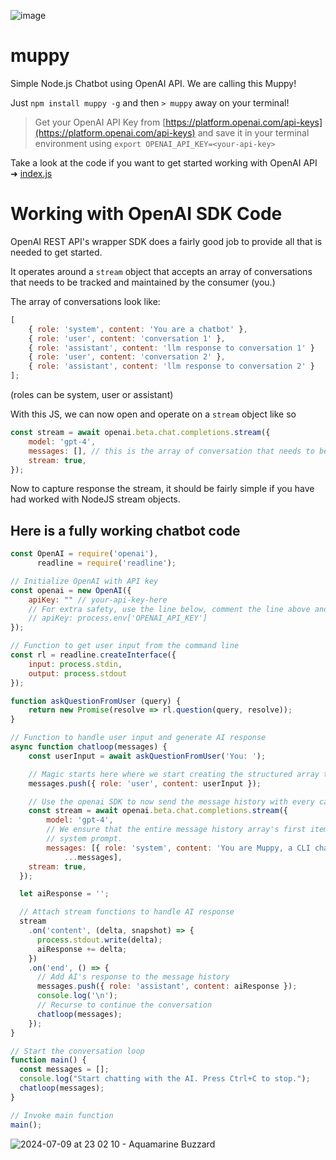 ![image](https://github.com/shamasis/muppy/assets/232373/44671224-0704-4ca4-8346-a21aca45f846)

# muppy

Simple Node.js Chatbot using OpenAI API. We are calling this Muppy!

Just `npm install muppy -g` and then `> muppy` away on your terminal!

> Get your OpenAI API Key from 
> [https://platform.openai.com/api-keys](https://platform.openai.com/api-keys)
> and save it in your terminal environment using `export OPENAI_API_KEY=<your-api-key>`

Take a look at the code if you want to get started working with OpenAI API
➜ [index.js](index.js)

# Working with OpenAI SDK Code

OpenAI REST API's wrapper SDK does a fairly good job to provide all that is needed
to get started.

It operates around a `stream` object that accepts an array of conversations that
needs to be tracked and maintained by the consumer (you.)

The array of conversations look like:
```js
[
    { role: 'system', content: 'You are a chatbot' },
    { role: 'user', content: 'conversation 1' },
    { role: 'assistant', content: 'llm response to conversation 1' }
    { role: 'user', content: 'conversation 2' },
    { role: 'assistant', content: 'llm response to conversation 2' }
];
```
(roles can be system, user or assistant)

With this JS, we can now open and operate on a `stream` object like so

```js
const stream = await openai.beta.chat.completions.stream({
    model: 'gpt-4',
    messages: [], // this is the array of conversation that needs to be resent every time
    stream: true,
});
```

Now to capture response the stream, it should be fairly simple if you have had worked
with NodeJS stream objects.

## Here is a fully working chatbot code

```js
const OpenAI = require('openai'),
      readline = require('readline');

// Initialize OpenAI with API key
const openai = new OpenAI({
    apiKey: "" // your-api-key-here
    // For extra safety, use the line below, comment the line above and pass the API key as an environment variable:
    // apiKey: process.env['OPENAI_API_KEY']
});

// Function to get user input from the command line
const rl = readline.createInterface({
    input: process.stdin,
    output: process.stdout
});

function askQuestionFromUser (query) {
    return new Promise(resolve => rl.question(query, resolve));
}

// Function to handle user input and generate AI response
async function chatloop(messages) {
    const userInput = await askQuestionFromUser('You: ');

    // Magic starts here where we start creating the structured array that holds all conversation
    messages.push({ role: 'user', content: userInput });

    // Use the openai SDK to now send the message history with every call and get response
    const stream = await openai.beta.chat.completions.stream({
        model: 'gpt-4',
        // We ensure that the entire message history array's first item is a special
        // system prompt.
        messages: [{ role: 'system', content: 'You are Muppy, a CLI chatbot.' }, 
            ...messages],
    stream: true,
  });

  let aiResponse = '';

  // Attach stream functions to handle AI response
  stream
    .on('content', (delta, snapshot) => {
      process.stdout.write(delta);
      aiResponse += delta;
    })
    .on('end', () => {
      // Add AI's response to the message history
      messages.push({ role: 'assistant', content: aiResponse });
      console.log('\n');
      // Recurse to continue the conversation
      chatloop(messages);
    });
}

// Start the conversation loop
function main() {
  const messages = [];
  console.log("Start chatting with the AI. Press Ctrl+C to stop.");
  chatloop(messages);
}

// Invoke main function
main();
```
![2024-07-09 at 23 02 10 - Aquamarine Buzzard](https://github.com/shamasis/muppy/assets/232373/47951607-8524-4863-993d-dc85f677ce8b)
